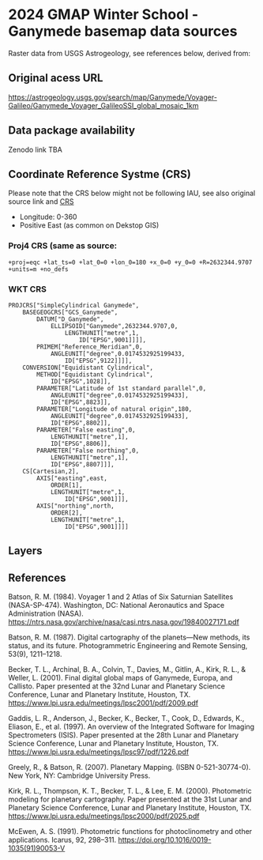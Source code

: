 # 2024 GMAP Winter School - Ganymede basemap data sources

Raster data from USGS Astrogeology, see references below, derived from:

## Original acess URL

https://astrogeology.usgs.gov/search/map/Ganymede/Voyager-Galileo/Ganymede_Voyager_GalileoSSI_global_mosaic_1km

## Data package availability 

Zenodo link TBA

## Coordinate Reference Systme (CRS)

Please note that the CRS below might not be following IAU, see also original source link and [CRS](https://github.com/europlanet-gmap/winter-school-2024/tree/main/crs)

* Longitude: 0-360
* Positive East (as common on Dekstop GIS)

### Proj4 CRS (same as source:

```
+proj=eqc +lat_ts=0 +lat_0=0 +lon_0=180 +x_0=0 +y_0=0 +R=2632344.9707 +units=m +no_defs
```
### WKT CRS

```
PROJCRS["SimpleCylindrical Ganymede",
    BASEGEOGCRS["GCS_Ganymede",
        DATUM["D_Ganymede",
            ELLIPSOID["Ganymede",2632344.9707,0,
                LENGTHUNIT["metre",1,
                    ID["EPSG",9001]]]],
        PRIMEM["Reference_Meridian",0,
            ANGLEUNIT["degree",0.0174532925199433,
                ID["EPSG",9122]]]],
    CONVERSION["Equidistant Cylindrical",
        METHOD["Equidistant Cylindrical",
            ID["EPSG",1028]],
        PARAMETER["Latitude of 1st standard parallel",0,
            ANGLEUNIT["degree",0.0174532925199433],
            ID["EPSG",8823]],
        PARAMETER["Longitude of natural origin",180,
            ANGLEUNIT["degree",0.0174532925199433],
            ID["EPSG",8802]],
        PARAMETER["False easting",0,
            LENGTHUNIT["metre",1],
            ID["EPSG",8806]],
        PARAMETER["False northing",0,
            LENGTHUNIT["metre",1],
            ID["EPSG",8807]]],
    CS[Cartesian,2],
        AXIS["easting",east,
            ORDER[1],
            LENGTHUNIT["metre",1,
                ID["EPSG",9001]]],
        AXIS["northing",north,
            ORDER[2],
            LENGTHUNIT["metre",1,
                ID["EPSG",9001]]]]
```

## Layers 

## References

Batson, R. M. (1984). Voyager 1 and 2 Atlas of Six Saturnian Satellites (NASA-SP-474). Washington, DC: National Aeronautics and Space Administration (NASA). https://ntrs.nasa.gov/archive/nasa/casi.ntrs.nasa.gov/19840027171.pdf

Batson, R. M. (1987). Digital cartography of the planets—New methods, its status, and its future. Photogrammetric Engineering and Remote Sensing, 53(9), 1211–1218.

Becker, T. L., Archinal, B. A., Colvin, T., Davies, M., Gitlin, A., Kirk, R. L., & Weller, L. (2001). Final digital global maps of Ganymede, Europa, and Callisto. Paper presented at the 32nd Lunar and Planetary Science Conference, Lunar and Planetary Institute, Houston, TX. https://www.lpi.usra.edu/meetings/lpsc2001/pdf/2009.pdf

Gaddis, L. R., Anderson, J., Becker, K., Becker, T., Cook, D., Edwards, K., Eliason, E., et al. (1997). An overview of the Integrated Software for Imaging Spectrometers (ISIS). Paper presented at the 28th Lunar and Planetary Science Conference, Lunar and Planetary Institute, Houston, TX. https://www.lpi.usra.edu/meetings/lpsc97/pdf/1226.pdf

Greely, R., & Batson, R. (2007). Planetary Mapping. (ISBN 0-521-30774-0). New York, NY: Cambridge University Press.

Kirk, R. L., Thompson, K. T., Becker, T. L., & Lee, E. M. (2000). Photometric modeling for planetary cartography. Paper presented at the 31st Lunar and Planetary Science Conference, Lunar and Planetary Institute, Houston, TX. https://www.lpi.usra.edu/meetings/lpsc2000/pdf/2025.pdf

McEwen, A. S. (1991). Photometric functions for photoclinometry and other applications. Icarus, 92, 298–311. https://doi.org/10.1016/0019-1035(91)90053-V
